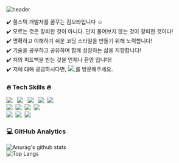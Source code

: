 ![header](https://capsule-render.vercel.app/api?type=slice&color=gradient&customColorList=4,6&width=100&height=250&section=header&text=BORA%20KIM&fontSize=50&animation=fadeIn&fontAlignY=40&rotate=15&desc=Front-End%20Developer&fontColor=fff)

✔️ 풀스택 개발자를 꿈꾸는 김보라입니다 ☺️<br/>
✔️ 모르는 것은 창피한 것이 아니다. 단지 물어보지 않는 것이 창피한 것이다!<br/>
✔️  명확하고 이해하기 쉬운 코딩 스타일을 만들기 위해 노력합니다!<br/>
✔️  기술을 공부하고 공유하며 함께 성장하는 삶을 지향합니다!<br/>
✔️ 저의 피드백을 받는 것을 언제나 환영 입니다!<br/>
✔️  저에 대해 궁금하시다면, <a href="https://rara-record.github.io/">
  <img src="https://img.shields.io/badge/My Blog-7A1FA2?style=flat-squar&logo=GitHub Sponsors&logoColor=fff"/>
</a>를 방문해주세요.
&nbsp;
&nbsp;
&nbsp;
&nbsp;
### 🔥 Tech Skills 🔥<br>
<img src="https://img.shields.io/badge/HTML5-E34F26?style=flat-squar&logo=HTML5&logoColor=fff"/> &nbsp;
<img src="https://img.shields.io/badge/CSS3-1572B6?style=flat-squar&logo=CSS3&logoColor=fff"/> &nbsp;
<img src="https://img.shields.io/badge/Sass-CC6699?style=flat-squar&logo=Sass&logoColor=fff"/> &nbsp;
<img src="https://img.shields.io/badge/JavaScript-F7DF1E?style=flat-squar&logo=JavaScript&logoColor=fff"/>&nbsp;
<img src="https://img.shields.io/badge/React-61DAFB?style=flat-squar&logo=React&logoColor=fff"/><br>
<img src="https://img.shields.io/badge/Node.js-339933?style=flat-squar&logo=Node.js&logoColor=fff"/>&nbsp;
<img src="https://img.shields.io/badge/MongoDB-47A248?style=flat-squar&logo=MongoDB&logoColor=fff"/>&nbsp;
<img src="https://img.shields.io/badge/jQuery-0769AD?style=flat-squar&logo=jQuery&logoColor=fff"/>&nbsp;
<img src="https://img.shields.io/badge/Markdown-41454A?style=flat-squar&logo=Markdown&logoColor=fff"/><br>
<img src="https://img.shields.io/badge/Bootstrap-7952B3?style=flat-squar&logo=Bootstrap&logoColor=fff"/>&nbsp;
<img src="https://img.shields.io/badge/Git-C71D23?style=flat-squar&logo=Git&logoColor=fff"/>&nbsp;
<img src="https://img.shields.io/badge/Notion-000000?style=flat-squar&logo=Notion&logoColor=fff"/>&nbsp;
&nbsp;
&nbsp;
&nbsp;
&nbsp;
### 💻  GitHub Analytics
![Anurag's github stats](https://github-readme-stats.vercel.app/api?username=rara-record&show_icons=true&theme=buefy )<br>
![Top Langs](https://github-readme-stats.vercel.app/api/top-langs/?username=rara-record&layout=compact&theme=solarized-buefy)




